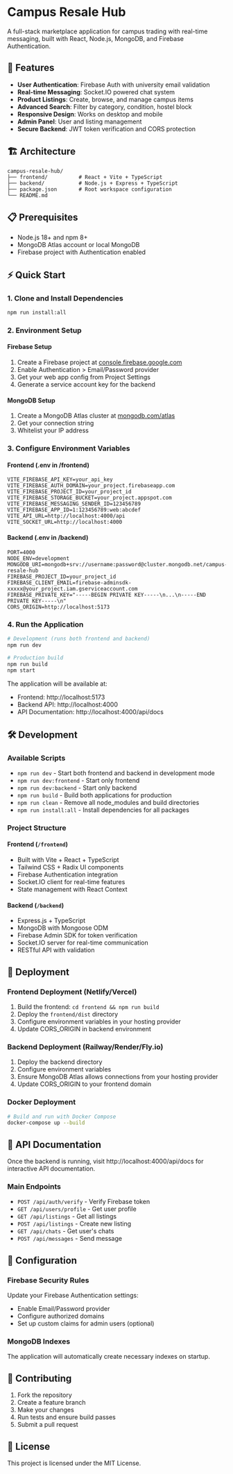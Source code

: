 # Campus Resale Hub

A full-stack marketplace application for campus trading with real-time messaging, built with React, Node.js, MongoDB, and Firebase Authentication.

## 🚀 Features

- **User Authentication**: Firebase Auth with university email validation
- **Real-time Messaging**: Socket.IO powered chat system
- **Product Listings**: Create, browse, and manage campus items
- **Advanced Search**: Filter by category, condition, hostel block
- **Responsive Design**: Works on desktop and mobile
- **Admin Panel**: User and listing management
- **Secure Backend**: JWT token verification and CORS protection

## 🏗️ Architecture

```
campus-resale-hub/
├── frontend/          # React + Vite + TypeScript
├── backend/           # Node.js + Express + TypeScript
├── package.json       # Root workspace configuration
└── README.md
```

## 📋 Prerequisites

- Node.js 18+ and npm 8+
- MongoDB Atlas account or local MongoDB
- Firebase project with Authentication enabled

## ⚡ Quick Start

### 1. Clone and Install Dependencies

```bash
npm run install:all
```

### 2. Environment Setup

#### Firebase Setup
1. Create a Firebase project at [console.firebase.google.com](https://console.firebase.google.com)
2. Enable Authentication > Email/Password provider
3. Get your web app config from Project Settings
4. Generate a service account key for the backend

#### MongoDB Setup
1. Create a MongoDB Atlas cluster at [mongodb.com/atlas](https://mongodb.com/atlas)
2. Get your connection string
3. Whitelist your IP address

### 3. Configure Environment Variables

#### Frontend (.env in /frontend)
```
VITE_FIREBASE_API_KEY=your_api_key
VITE_FIREBASE_AUTH_DOMAIN=your_project.firebaseapp.com
VITE_FIREBASE_PROJECT_ID=your_project_id
VITE_FIREBASE_STORAGE_BUCKET=your_project.appspot.com
VITE_FIREBASE_MESSAGING_SENDER_ID=123456789
VITE_FIREBASE_APP_ID=1:123456789:web:abcdef
VITE_API_URL=http://localhost:4000/api
VITE_SOCKET_URL=http://localhost:4000
```

#### Backend (.env in /backend)
```
PORT=4000
NODE_ENV=development
MONGODB_URI=mongodb+srv://username:password@cluster.mongodb.net/campus-resale-hub
FIREBASE_PROJECT_ID=your_project_id
FIREBASE_CLIENT_EMAIL=firebase-adminsdk-xxxxx@your_project.iam.gserviceaccount.com
FIREBASE_PRIVATE_KEY="-----BEGIN PRIVATE KEY-----\n...\n-----END PRIVATE KEY-----\n"
CORS_ORIGIN=http://localhost:5173
```

### 4. Run the Application

```bash
# Development (runs both frontend and backend)
npm run dev

# Production build
npm run build
npm start
```

The application will be available at:
- Frontend: http://localhost:5173
- Backend API: http://localhost:4000
- API Documentation: http://localhost:4000/api/docs

## 🛠️ Development

### Available Scripts

- `npm run dev` - Start both frontend and backend in development mode
- `npm run dev:frontend` - Start only frontend
- `npm run dev:backend` - Start only backend  
- `npm run build` - Build both applications for production
- `npm run clean` - Remove all node_modules and build directories
- `npm run install:all` - Install dependencies for all packages

### Project Structure

#### Frontend (`/frontend`)
- Built with Vite + React + TypeScript
- Tailwind CSS + Radix UI components
- Firebase Authentication integration
- Socket.IO client for real-time features
- State management with React Context

#### Backend (`/backend`)
- Express.js + TypeScript
- MongoDB with Mongoose ODM
- Firebase Admin SDK for token verification
- Socket.IO server for real-time communication
- RESTful API with validation

## 🚀 Deployment

### Frontend Deployment (Netlify/Vercel)
1. Build the frontend: `cd frontend && npm run build`
2. Deploy the `frontend/dist` directory
3. Configure environment variables in your hosting provider
4. Update CORS_ORIGIN in backend environment

### Backend Deployment (Railway/Render/Fly.io)
1. Deploy the backend directory
2. Configure environment variables
3. Ensure MongoDB Atlas allows connections from your hosting provider
4. Update CORS_ORIGIN to your frontend domain

### Docker Deployment
```bash
# Build and run with Docker Compose
docker-compose up --build
```

## 📝 API Documentation

Once the backend is running, visit http://localhost:4000/api/docs for interactive API documentation.

### Main Endpoints
- `POST /api/auth/verify` - Verify Firebase token
- `GET /api/users/profile` - Get user profile
- `GET /api/listings` - Get all listings
- `POST /api/listings` - Create new listing
- `GET /api/chats` - Get user's chats
- `POST /api/messages` - Send message

## 🔧 Configuration

### Firebase Security Rules
Update your Firebase Authentication settings:
- Enable Email/Password provider
- Configure authorized domains
- Set up custom claims for admin users (optional)

### MongoDB Indexes
The application will automatically create necessary indexes on startup.

## 🤝 Contributing

1. Fork the repository
2. Create a feature branch
3. Make your changes
4. Run tests and ensure build passes
5. Submit a pull request

## 📄 License

This project is licensed under the MIT License.